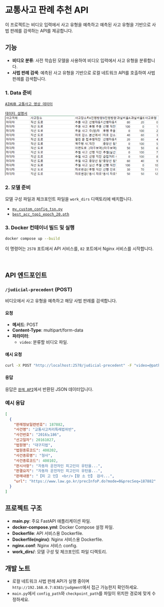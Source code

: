 # 교통사고 판례 추천 API

이 프로젝트는 비디오 입력에서 사고 유형을 예측하고 예측된 사고 유형을 기반으로 사법 판례를 검색하는 API를 제공합니다.

## 기능

- **비디오 분류**: 사전 학습된 모델을 사용하여 비디오 입력에서 사고 유형을 분류합니다.
- **사법 판례 검색**: 예측된 사고 유형을 기반으로 로컬 네트워크 API를 호출하여 사법 판례를 검색합니다.

### 1. Data 준비

[`AIHUB 교통사고 영상 데이터`](https://aihub.or.kr/aihubdata/data/view.do?currMenu=&topMenu=&aihubDataSe=data&dataSetSn=597)

[`데이터 설명서`](vscode-local:/c%3A/Users/mu070/OneDrive/Documents/%EC%B9%B4%EC%B9%B4%EC%98%A4%ED%86%A1%20%EB%B0%9B%EC%9D%80%20%ED%8C%8C%EC%9D%BC/%EA%B5%90%ED%86%B5%EC%82%AC%EA%B3%A0_%EC%98%81%EC%83%81_%EB%8D%B0%EC%9D%B4%ED%84%B0_%EB%8D%B0%EC%9D%B4%ED%84%B0%EC%84%A4%EB%AA%85%EC%84%9C.csv)
![alt text](image.png)

### 2. 모델 준비

모델 구성 파일과 체크포인트 파일을 `work_dirs` 디렉토리에 배치합니다.

- [`my_custom_config_tsn.py`](https://drive.google.com/file/d/1G0boPGOqMkOS__Ka1QtUPegbeOTH9o7W/view?usp=drive_link)
- [`best_acc_top1_epoch_20.pth`](https://drive.google.com/file/d/15FHjHs0ov2SoLl0Vhgz53GmqUqj6E7c7/view?usp=sharing)

### 3. Docker 컨테이너 빌드 및 실행

```bash
docker compose up --build
```

이 명령어는 `2578` 포트에서 API 서비스를, `82` 포트에서 Nginx 서비스를 시작합니다.

<br/>

## API 엔드포인트

### `/judicial-precedent` (POST)

비디오에서 사고 유형을 예측하고 해당 사법 판례를 검색합니다.

#### 요청

- **메서드**: POST
- **Content-Type**: multipart/form-data
- **파라미터**:
  - `video`: 분류할 비디오 파일.

#### 예시 요청

```bash
curl -X POST "http://localhost:2578/judicial-precedent" -F "video=@path_to_your_video_file"
```

#### 응답

응답은 [`판례 API`](https://github.com/taeyoung1005/judgment-api)에서 반환된 JSON 데이터입니다.

### 예시 응답

```json
[
  {
    "판례정보일련번호": 187882,
    "사건명": "교통사고처리특례법위반",
    "사건번호": "2016노186",
    "선고일자": 20161027,
    "법원명": "대구지법",
    "법원종류코드": 400202,
    "사건종류명": "형사",
    "사건종류코드": 400102,
    "판시사항": "자동차 운전자인 피고인이 유턴을...",
    "판결요지": "자동차 운전자인 피고인이 유턴을...",
    "판례내용": "【피 고 인】 <br/>【항 소 인】 검사...",
    "url": "https://www.law.go.kr/precInfoP.do?mode=0&precSeq=187882"
  }
]
```

## 프로젝트 구조

- **main.py**: 주요 FastAPI 애플리케이션 파일.
- **docker-compose.yml**: Docker Compose 설정 파일.
- **Dockerfile**: API 서비스용 Dockerfile.
- **Dockerfile(nginx)**: Nginx 서비스용 Dockerfile.
- **nginx.conf**: Nginx 서비스 config.
- **work_dirs/**: 모델 구성 및 체크포인트 파일 디렉토리.

## 개발 노트

- 로컬 네트워크 사법 판례 API가 실행 중이며 `http://192.168.0.7:8383/judgment`에서 접근 가능한지 확인하세요.
- `main.py`에서 `config_path`와 `checkpoint_path`를 파일이 위치한 경로에 맞게 수정하세요.